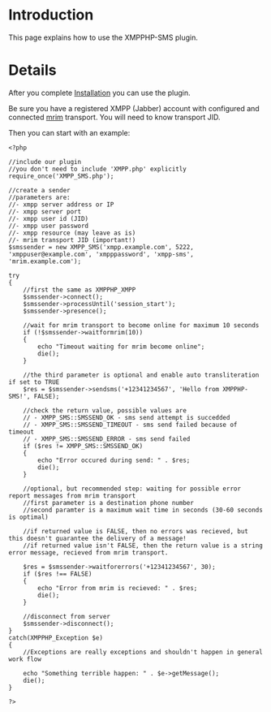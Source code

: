 # Introduction #

This page explains how to use the XMPPHP-SMS plugin.


# Details #

After you complete [Installation](Installation.md) you can use the plugin.

Be sure you have a registered XMPP (Jabber) account with configured and connected [mrim](http://svn.xmpp.ru/repos/mrim/) transport. You will need to know transport JID.

Then you can start with an example:

```
<?php

//include our plugin
//you don't need to include 'XMPP.php' explicitly
require_once('XMPP_SMS.php');

//create a sender
//parameters are:
//- xmpp server address or IP
//- xmpp server port
//- xmpp user id (JID)
//- xmpp user password
//- xmpp resource (may leave as is)
//- mrim transport JID (important!)
$smssender = new XMPP_SMS('xmpp.example.com', 5222, 'xmppuser@example.com', 'xmpppassword', 'xmpp-sms', 'mrim.example.com');

try 
{
	//first the same as XMPPHP_XMPP
	$smssender->connect();
	$smssender->processUntil('session_start');
	$smssender->presence();
	
	//wait for mrim transport to become online for maximum 10 seconds
	if (!$smssender->waitformrim(10))
	{			
		echo "Timeout waiting for mrim become online";		
		die();
	}
	
	//the third parameter is optional and enable auto transliteration if set to TRUE
	$res = $smssender->sendsms('+12341234567', 'Hello from XMPPHP-SMS!', FALSE);
	
	//check the return value, possible values are
	// - XMPP_SMS::SMSSEND_OK - sms send attempt is succedded
	// - XMPP_SMS::SMSSEND_TIMEOUT - sms send failed because of timeout
	// - XMPP_SMS::SMSSEND_ERROR - sms send failed  		
	if ($res != XMPP_SMS::SMSSEND_OK)
	{
		echo "Error occured during send: " . $res;
		die();
	}
	
	//optional, but recommended step: waiting for possible error report messages from mrim transport
	//first parameter is a destination phone number
	//second paramter is a maximum wait time in seconds (30-60 seconds is optimal)

	//if returned value is FALSE, then no errors was recieved, but this doesn't guarantee the delivery of a message!
	//if returned value isn't FALSE, then the return value is a string error message, recieved from mrim transport.
	
	$res = $smssender->waitforerrors('+12341234567', 30);
	if ($res !== FALSE)
	{
		echo "Error from mrim is recieved: " . $res;
		die();
	}
	
	//disconnect from server	
	$smssender->disconnect();	
} 
catch(XMPPHP_Exception $e) 
{
	//Exceptions are really exceptions and shouldn't happen in general work flow
	
	echo "Something terrible happen: " . $e->getMessage();
	die();
}

?>
```